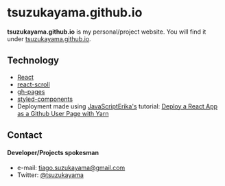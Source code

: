 tsuzukayama.github.io
======
**tsuzukayama.github.io** is my personal/project website. You will find it under [tsuzukayama.github.io](http://tsuzukayama.github.io).

## Technology
* [React](https://github.com/facebook/react)
* [react-scroll](https://github.com/fisshy/react-scroll)
* [gh-pages](https://github.com/tschaub/gh-pages)
* [styled-components](https://github.com/styled-components/styled-components)
* Deployment made using [JavaScriptErika's](https://github.com/JavaScriptErika) tutorial: [Deploy a React App as a Github User Page with Yarn](https://dev.to/javascripterika/deploy-a-react-app-as-a-github-user-page-with-yarn-3fka)

## Contact
#### Developer/Projects spokesman
* e-mail: tiago.suzukayama@gmail.com
* Twitter: [@tsuzukayama](https://twitter.com/tsuzukayama "twitterhandle on twitter")
